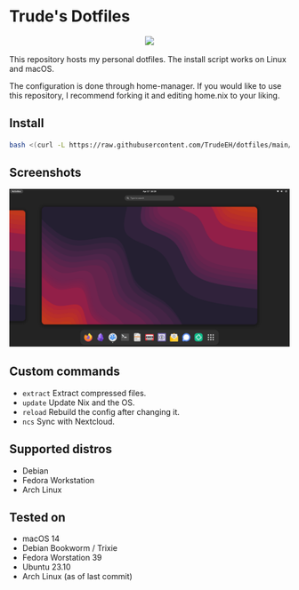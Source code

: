 # Trude's Dotfiles

<p align="center">
  <img height=100px src="https://raw.githubusercontent.com/NixOS/nixos-artwork/master/logo/nix-snowflake-colours.svg" />
</p>

This repository hosts my personal dotfiles.
The install script works on Linux and macOS.

The configuration is done through home-manager.
If you would like to use this repository, I recommend forking it and editing home.nix to your liking.

## Install
```sh
bash <(curl -L https://raw.githubusercontent.com/TrudeEH/dotfiles/main/install.sh)
```
## Screenshots
![Desktop](./screenshots/desktop.png)

## Custom commands
- `extract` Extract compressed files. 
- `update` Update Nix and the OS.
- `reload` Rebuild the config after changing it.
- `ncs` Sync with Nextcloud. 

## Supported distros
- Debian
- Fedora Workstation
- Arch Linux

## Tested on
- macOS 14
- Debian Bookworm / Trixie
- Fedora Worstation 39
- Ubuntu 23.10
- Arch Linux (as of last commit)
